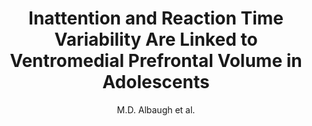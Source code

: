 ---
author: M.D. Albaugh et al.
title: Inattention and Reaction Time Variability Are Linked to Ventromedial Prefrontal Volume in Adolescents
journal: Biological Psychiatry
year: 2017
type: article
doi: 10.1016/j.biopsych.2017.01.003
---